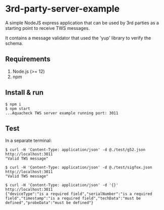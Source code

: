# 3rd-party-server-example

A simple NodeJS express application that can be used by 3rd parties as a starting point to receive TWS messages.

It contains a message validator that used the 'yup' library to verify the schema.

## Requirements

1. Node.js (>= 12)
1. npm

## Install & run

```
$ npm i
$ npm start
...Aquacheck TWS server example running port: 3011
```

## Test

In a separate terminal:

```
$ curl -H 'Content-Type: application/json' -d @./test/g52.json http://localhost:3011
"Valid TWS message"

$ curl -H 'Content-Type: application/json' -d @./test/sigfox.json http://localhost:3011
"Valid TWS message"

$ curl -H 'Content-Type: application/json' -d '{}' http://localhost:3011
{"deviceType":"is a required field","serialNumber":"is a required field","timestamp":"is a required field","techData":"must be defined","probeData":"must be defined"}
```
